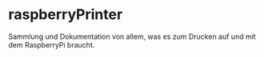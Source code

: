 # raspberryPrinter
Sammlung und Dokumentation von allem, was es zum Drucken auf und mit dem RaspberryPi braucht.
